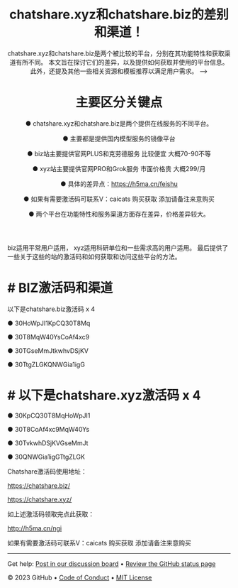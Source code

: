 <header>

# chatshare.xyz和chatshare.biz的差别和渠道！

chatshare.xyz和chatshare.biz是两个被比较的平台，分别在其功能特性和获取渠道有所不同。
本文旨在探讨它们的差异，以及提供如何获取并使用的平台信息。此外，还提及其他一些相关资源和模板推荐以满足用户需求。
-->

# 主要区分关键点

● chatshare.xyz和chatshare.biz是两个提供在线服务的不同平台。

● 主要都是提供国内模型服务的镜像平台

● biz站主要提供官网PLUS和克劳德服务  比较便宜    大概70-90不等

● xyz站主要提供官网PRO和Grok服务     市面价格贵 大概299/月

● 具体的差异点：https://h5ma.cn/feishu

● 如果有需要激活码可联系V：caicats 购买获取 添加请备注来意购买

● 两个平台在功能特性和服务渠道方面存在差异，价格差异较大。

</header>

biz适用平常用户适用，
xyz适用科研单位和一些需求高的用户适用。
最后提供了一些关于这些的站的激活码和如何获取和访问这些平台的方法。

# # BIZ激活码和渠道

以下是chatshare.biz激活码 x 4

● 30HoWpJI1KpCQ30T8Mq

● 30T8MqW40YsCoAf4xc9

● 30TGseMmJtkwhvDSjKV

● 30TtgZLGKQNWGia1igG

# # 以下是chatshare.xyz激活码 x 4

● 30KpCQ30T8MqHoWpJI1

● 30T8CoAf4xc9MqW40Ys

● 30TvkwhDSjKVGseMmJt

● 30QNWGia1igGTtgZLGK

Chatshare激活码使用地址：

https://chatshare.biz/

https://chatshare.xyz/

如上述激活码领取完点此获取：

http://h5ma.cn/ngi

如果有需要激活码可联系V：caicats 购买获取 添加请备注来意购买

---

Get help: [Post in our discussion board](https://github.com/orgs/skills/discussions/categories/github-pages) &bull; [Review the GitHub status page](https://www.githubstatus.com/)

&copy; 2023 GitHub &bull; [Code of Conduct](https://www.contributor-covenant.org/version/2/1/code_of_conduct/code_of_conduct.md) &bull; [MIT License](https://gh.io/mit)

</footer>
